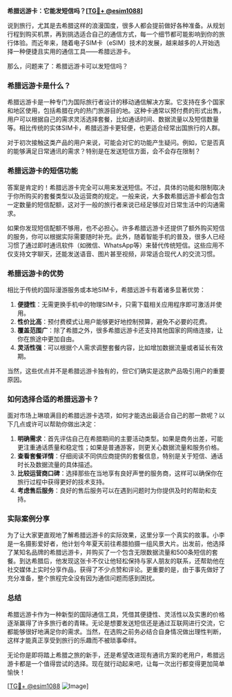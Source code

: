 **希腊远游卡：它能发短信吗？[[TG💪+ @esim1088](https://t.me/s/esim1088)]**

说到旅行，尤其是去希腊这样的浪漫国度，很多人都会提前做好各种准备。从规划行程到购买机票，再到挑选适合自己的通信方式，每一个细节都可能影响到你的旅行体验。而近年来，随着电子SIM卡（eSIM）技术的发展，越来越多的人开始选择一种便捷且实用的通信工具——希腊远游卡。

那么，问题来了：希腊远游卡可以发短信吗？

### 希腊远游卡是什么？

希腊远游卡是一种专门为国际旅行者设计的移动通信解决方案。它支持在多个国家和地区使用，包括希腊在内的热门旅游目的地。这种卡通常以预付费的形式出售，用户可以根据自己的需求灵活选择套餐，比如通话时间、数据流量以及短信数量等。相比传统的实体SIM卡，希腊远游卡更轻便，也更适合经常出国旅行的人群。

对于初次接触这类产品的用户来说，可能会对它的功能产生疑问。例如，它是否真的能够满足日常通讯的需求？特别是在发送短信方面，会不会存在限制？

### 希腊远游卡的短信功能

答案是肯定的！希腊远游卡完全可以用来发送短信。不过，具体的功能和限制取决于你所购买的套餐类型以及运营商的规定。一般来说，大多数希腊远游卡都会包含一定数量的短信配额，这对于一般的旅行者来说已经足够应对日常生活中的沟通需求。

如果你发现短信配额不够用，也不必担心。许多希腊远游卡还提供了额外购买短信的服务，你可以根据实际需要随时补充。此外，随着智能手机的普及，很多人已经习惯了通过即时通讯软件（如微信、WhatsApp等）来替代传统短信。这些应用不仅支持文字聊天，还能发送语音、图片甚至视频，非常适合现代人的交流习惯。

### 希腊远游卡的优势

相比于传统的国际漫游服务或本地SIM卡，希腊远游卡有着诸多显著优势：

1. **便捷性**：无需更换手机中的物理SIM卡，只需下载相关应用程序即可激活并使用。
2. **性价比高**：预付费模式让用户能够更好地控制预算，避免不必要的花费。
3. **覆盖范围广**：除了希腊之外，很多希腊远游卡还支持其他国家的网络连接，让你在旅途中更加自由。
4. **灵活性强**：可以根据个人需求调整套餐内容，比如增加数据流量或者延长有效期。

当然，这些优点并不是希腊远游卡独有的，但它们确实是这款产品吸引用户的重要原因。

### 如何选择合适的希腊远游卡？

面对市场上琳琅满目的希腊远游卡选项，如何才能选出最适合自己的那一款呢？以下几点或许可以帮助你做出决定：

1. **明确需求**：首先评估自己在希腊期间的主要活动类型。如果是商务出差，可能更注重通话质量和稳定性；如果是普通游客，则更关心数据流量和服务价格。
2. **查看套餐详情**：仔细阅读不同供应商提供的套餐信息，特别是关于短信、通话时长及数据流量的具体描述。
3. **比较运营商口碑**：选择那些在当地享有良好声誉的服务商，这样可以确保你在旅行过程中获得更好的技术支持。
4. **考虑售后服务**：良好的售后服务可以在遇到问题时为你提供及时的帮助和支持。

### 实际案例分享

为了让大家更直观地了解希腊远游卡的实际效果，这里分享一个真实的故事。小李是一名摄影爱好者，他计划今年夏天前往希腊拍摄一组风景大片。出发前，他选择了某知名品牌的希腊远游卡，并购买了一个包含无限数据流量和500条短信的套餐。到达希腊后，他发现这张卡不仅让他轻松保持与家人朋友的联系，还帮助他在社交媒体上实时分享作品，获得了不少点赞和评论。更重要的是，由于事先做好了充分准备，整个旅程完全没有因为通信问题而感到困扰。

### 总结

希腊远游卡作为一种新型的国际通信工具，凭借其便捷性、灵活性以及实惠的价格逐渐赢得了许多旅行者的青睐。无论是想要发送短信还是通过互联网进行交流，它都能够很好地满足你的需求。当然，在选购之前务必结合自身情况做出理性判断，这样才能真正享受到旅行的乐趣而不被琐事牵绊。

无论你是即将踏上希腊之旅的新手，还是希望改进现有通讯方案的老用户，希腊远游卡都是一个值得尝试的选择。现在就行动起来吧，让每一次出行都变得更加简单愉快！

[[TG💪+ @esim1088](https://t.me/s/esim1088) ![Image](https://i.postimg.cc/4NQfJmqS/Snipaste-2025-05-13-00-14-12.png)]